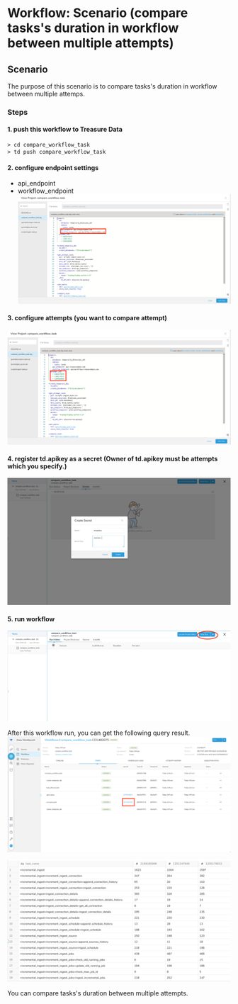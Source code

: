 # Workflow: Scenario (compare tasks's duration in workflow between multiple attempts)

## Scenario

The purpose of  this scenario is to compare tasks's duration in workflow between multiple attemps.

### Steps
#### 1. push this workflow to Treasure Data
```
> cd compare_workflow_task
> td push compare_workflow_task
```

#### 2. configure endpoint settings
  - api_endpoint
  - workflow_endpoint
![](images/1.png)

#### 3. configure attempts (you want to compare attempt)
![](images/2.png)

#### 4. register td.apikey as a secret (Owner of td.apikey must be attempts which you specify.)
![](images/3.png)

#### 5. run workflow
![](images/4.png)


After this workflow run, you can get the following query result.
![](images/5.png)

![](images/6.png)

You can compare tasks's duration between multiple attempts.